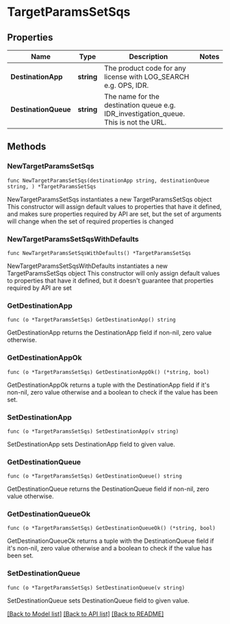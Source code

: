 # TargetParamsSetSqs

## Properties

Name | Type | Description | Notes
------------ | ------------- | ------------- | -------------
**DestinationApp** | **string** | The product code for any license with LOG_SEARCH e.g. OPS, IDR. | 
**DestinationQueue** | **string** | The name for the destination queue e.g. IDR_investigation_queue. This is not the URL. | 

## Methods

### NewTargetParamsSetSqs

`func NewTargetParamsSetSqs(destinationApp string, destinationQueue string, ) *TargetParamsSetSqs`

NewTargetParamsSetSqs instantiates a new TargetParamsSetSqs object
This constructor will assign default values to properties that have it defined,
and makes sure properties required by API are set, but the set of arguments
will change when the set of required properties is changed

### NewTargetParamsSetSqsWithDefaults

`func NewTargetParamsSetSqsWithDefaults() *TargetParamsSetSqs`

NewTargetParamsSetSqsWithDefaults instantiates a new TargetParamsSetSqs object
This constructor will only assign default values to properties that have it defined,
but it doesn't guarantee that properties required by API are set

### GetDestinationApp

`func (o *TargetParamsSetSqs) GetDestinationApp() string`

GetDestinationApp returns the DestinationApp field if non-nil, zero value otherwise.

### GetDestinationAppOk

`func (o *TargetParamsSetSqs) GetDestinationAppOk() (*string, bool)`

GetDestinationAppOk returns a tuple with the DestinationApp field if it's non-nil, zero value otherwise
and a boolean to check if the value has been set.

### SetDestinationApp

`func (o *TargetParamsSetSqs) SetDestinationApp(v string)`

SetDestinationApp sets DestinationApp field to given value.


### GetDestinationQueue

`func (o *TargetParamsSetSqs) GetDestinationQueue() string`

GetDestinationQueue returns the DestinationQueue field if non-nil, zero value otherwise.

### GetDestinationQueueOk

`func (o *TargetParamsSetSqs) GetDestinationQueueOk() (*string, bool)`

GetDestinationQueueOk returns a tuple with the DestinationQueue field if it's non-nil, zero value otherwise
and a boolean to check if the value has been set.

### SetDestinationQueue

`func (o *TargetParamsSetSqs) SetDestinationQueue(v string)`

SetDestinationQueue sets DestinationQueue field to given value.



[[Back to Model list]](../README.md#documentation-for-models) [[Back to API list]](../README.md#documentation-for-api-endpoints) [[Back to README]](../README.md)


